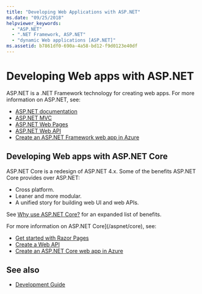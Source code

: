 ```yaml
---
title: "Developing Web Applications with ASP.NET"
ms.date: "09/25/2018"
helpviewer_keywords: 
  - "ASP.NET"
  - ".NET Framework, ASP.NET"
  - "dynamic Web applications [ASP.NET]"
ms.assetid: b7861df0-690a-4a58-bd12-f9d0123e40df
---
```

# Developing Web apps with ASP.NET

ASP.NET is a .NET Framework technology for creating web apps. For more information on ASP.NET, see:

- [ASP.NET documentation](/aspnet/overview)
- [ASP.NET MVC](https://dotnet.microsoft.com/apps/aspnet/mvc)
- [ASP.NET Web Pages](https://dotnet.microsoft.com/apps/aspnet/web-apps)
- [ASP.NET Web API](https://dotnet.microsoft.com/apps/aspnet/apis)  
- [Create an ASP.NET Framework web app in Azure](/azure/app-service/app-service-web-get-started-dotnet-framework)

## Developing Web apps with ASP.NET Core

ASP.NET Core is a redesign of ASP.NET 4.x. Some of the benefits ASP.NET Core provides over ASP.NET:

- Cross platform.
- Leaner and more modular.
- A unified story for building web UI and web APIs.

See [Why use ASP.NET Core?](/aspnet/core/introduction-to-aspnet-core#why-choose-aspnet-core) for an expanded list of benefits.

For more information on ASP.NET Core](/aspnet/core), see:

- [Get started with Razor Pages](/aspnet/core/tutorials/razor-pages/razor-pages-start)
- [Create a Web API](/aspnet/core/tutorials/first-web-api)
- [Create an ASP.NET Core web app in Azure](/azure/app-service/app-service-web-get-started-dotnet)
  
## See also

- [Development Guide](development-guide.md)

